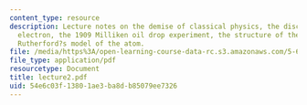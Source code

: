 ```yaml
---
content_type: resource
description: Lecture notes on the demise of classical physics, the discovery of the
  electron, the 1909 Milliken oil drop experiment, the structure of the atom, and
  Rutherford?s model of the atom.
file: /media/https%3A/open-learning-course-data-rc.s3.amazonaws.com/5-61-physical-chemistry-fall-2007/54e6c03f13801ae3ba8db85079ee7326_lecture2.pdf
file_type: application/pdf
resourcetype: Document
title: lecture2.pdf
uid: 54e6c03f-1380-1ae3-ba8d-b85079ee7326
---
```


